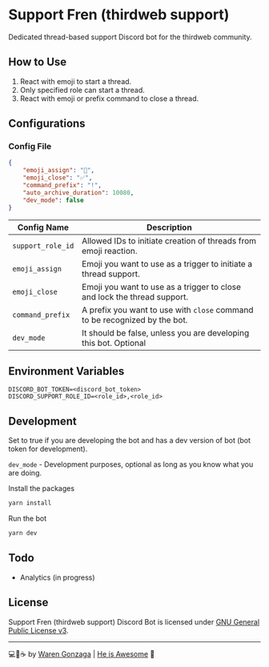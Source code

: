 # Support Fren (thirdweb support)

Dedicated thread-based support Discord bot for the thirdweb community.

## How to Use

1. React with emoji to start a thread.
2. Only specified role can start a thread.
3. React with emoji or prefix command to close a thread.

## Configurations

### Config File

```json
{
    "emoji_assign": "👀",
    "emoji_close": "✅",
    "command_prefix": "!",
    "auto_archive_duration": 10080,
    "dev_mode": false
}
```

| Config Name | Description |
| --- | --- |
| `support_role_id` | Allowed IDs to initiate creation of threads from emoji reaction. |
| `emoji_assign` | Emoji you want to use as a trigger to initiate a thread support. |
| `emoji_close` | Emoji you want to use as a trigger to close and lock the thread support. |
| `command_prefix` | A prefix you want to use with `close` command to be recognized by the bot. |
| `dev_mode` | It should be false, unless you are developing this bot. Optional |

## Environment Variables

```
DISCORD_BOT_TOKEN=<discord_bot_token>
DISCORD_SUPPORT_ROLE_ID=<role_id>,<role_id>
```

## Development

Set to true if you are developing the bot and has a dev version of bot (bot token for development).

`dev_mode` - Development purposes, optional as long as you know what you are doing.

Install the packages

```bash
yarn install
```

Run the bot

```bash
yarn dev
```

## Todo

- Analytics (in progress)

## License

Support Fren (thirdweb support) Discord Bot is licensed under [GNU General Public License v3](https://opensource.org/licenses/GPL-3.0).

---

💻💖☕ by [Waren Gonzaga](https://warengonzaga.com) | [He is Awesome](https://www.youtube.com/watch?v=HHrxS4diLew&t=44s) 🙏
